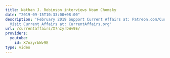 ```yaml
---
title: Nathan J. Robinson interviews Noam Chomsky
date: "2019-09-15T10:33:00+08:00"
description: 'February 2019 Support Current Affairs at: Patreon.com/CurrentAffairs
  Visit Current Affairs at: CurrentAffairs.org'
url: /currentaffairs/X7nzyrbWv9E/
providers:
  youtube:
    id: X7nzyrbWv9E
type: video
---
```

